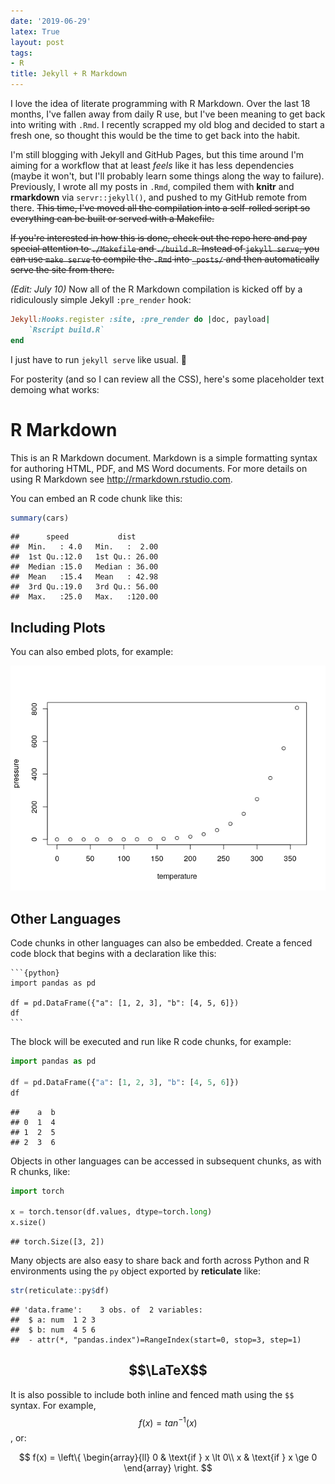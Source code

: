 ```yaml
---
date: '2019-06-29'
latex: True
layout: post
tags:
- R
title: Jekyll + R Markdown
---
```


I love the idea of literate programming with R Markdown. Over the last 18 months, I've fallen away from daily R use, but I've been meaning to get back into writing with `.Rmd`. I recently scrapped my old blog and decided to start a fresh one, so thought this would be the time to get back into the habit.

I'm still blogging with Jekyll and GitHub Pages, but this time around I'm aiming for a workflow that at least *feels* like it has less dependencies (maybe it won't, but I'll probably learn some things along the way to failure). Previously, I wrote all my posts in `.Rmd`, compiled them with **knitr** and **rmarkdown** via `servr::jekyll()`, and pushed to my GitHub remote from there. ~~This time, I've moved all the compilation into a self-rolled script so everything can be built or served with a Makefile.~~

~~If you're interested in how this is done, check out the repo here and pay special attention to `./Makefile` and `./build.R`. Instead of `jekyll serve`, you can use `make serve` to compile the `.Rmd` into `_posts/` and then automatically serve the site from there.~~

*(Edit: July 10)* Now all of the R Markdown compilation is kicked off by a ridiculously simple Jekyll `:pre_render` hook:

``` ruby
Jekyll:Hooks.register :site, :pre_render do |doc, payload|
    `Rscript build.R`
end
```

I just have to run `jekyll serve` like usual. 🥳

For posterity (and so I can review all the CSS), here's some placeholder text demoing what works:

R Markdown
==========

This is an R Markdown document. Markdown is a simple formatting syntax for authoring HTML, PDF, and MS Word documents. For more details on using R Markdown see <http://rmarkdown.rstudio.com>.

You can embed an R code chunk like this:

``` r
summary(cars)
```

    ##      speed           dist       
    ##  Min.   : 4.0   Min.   :  2.00  
    ##  1st Qu.:12.0   1st Qu.: 26.00  
    ##  Median :15.0   Median : 36.00  
    ##  Mean   :15.4   Mean   : 42.98  
    ##  3rd Qu.:19.0   3rd Qu.: 56.00  
    ##  Max.   :25.0   Max.   :120.00

Including Plots
---------------

You can also embed plots, for example:

![](../assets/pressure-1.png)

Other Languages
---------------

Code chunks in other languages can also be embedded. Create a fenced code block that begins with a declaration like this:

<pre><code>```{python}
import pandas as pd

df = pd.DataFrame({"a": [1, 2, 3], "b": [4, 5, 6]})
df
```</code>
</pre>
The block will be executed and run like R code chunks, for example:

``` python
import pandas as pd

df = pd.DataFrame({"a": [1, 2, 3], "b": [4, 5, 6]})
df
```

    ##    a  b
    ## 0  1  4
    ## 1  2  5
    ## 2  3  6

Objects in other languages can be accessed in subsequent chunks, as with R chunks, like:

``` python
import torch

x = torch.tensor(df.values, dtype=torch.long)
x.size()
```

    ## torch.Size([3, 2])

Many objects are also easy to share back and forth across Python and R environments using the `py` object exported by **reticulate** like:

``` r
str(reticulate::py$df)
```

    ## 'data.frame':    3 obs. of  2 variables:
    ##  $ a: num  1 2 3
    ##  $ b: num  4 5 6
    ##  - attr(*, "pandas.index")=RangeIndex(start=0, stop=3, step=1)

$$\LaTeX$$
----------

It is also possible to include both inline and fenced math using the `$$` syntax. For example, $$f(x) = tan^{-1}(x)$$, or:

$$
f(x) =
\left\{
  \begin{array}{ll}
    0 & \text{if } x \lt 0\\
    x & \text{if } x \ge 0
  \end{array}
\right.
$$
